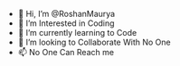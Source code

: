 - 👋 Hi, I’m @RoshanMaurya
- 👀 I’m Interested in Coding
- 🌱 I’m currently learning to Code
- 💞️ I’m looking to Collaborate With No One
- 📫 No One Can Reach me

<!---
RoshanMaurya/RoshanMaurya is a ✨ special ✨ repository because its `README.md` (this file) appears on your GitHub profile.
You can click the Preview link to take a look at your changes.
--->
